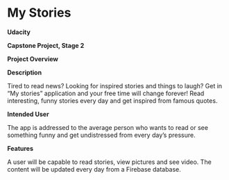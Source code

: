 # My Stories


<b>Udacity</b>

<b>Capstone Project, Stage 2</b>

<b>Project Overview</b>

<b>Description</b>

Tired to read news? Looking for inspired stories and things to laugh? Get in “My stories”
application and your free time will change forever! Read interesting, funny stories every day and
get inspired from famous quotes.

<b>Intended User</b>

The app is addressed to the average person who wants to read or see something funny and get undistressed from every day’s pressure.

<b>Features</b>

A user will be capable to read stories, view pictures and see video. The content will be updated every day from a Firebase database.

